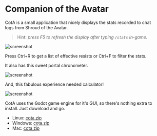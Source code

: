 # Companion of the Avatar

CotA is a small application that nicely displays the stats recorded to chat logs from Shroud of the Avatar.  
> Hint: *press F5 to refresh the display after typing `/stats` in-game.*

![screenshot](https://a4.pbase.com/o12/09/605909/1/164136608.IybcUCUb.Screenshotfrom20200529161246.png)

Press Ctrl+R to get a list of effective resists or Ctrl+F to filter the stats.

It also has this sweet portal chronometer.

![screenshot](https://a4.pbase.com/o12/09/605909/1/166622004.1LEEFIaC.Screenshotfrom20200529161225.png)

And, this fabulous experience needed calculator!

![screenshot](https://a4.pbase.com/o12/09/605909/1/169657368.rrABdKbT.Screenshotfrom20200529161216.png)

CotA uses the Godot game engine for it's GUI, so there's nothing extra to install. Just download and go.

- Linux: [cota.zip](https://github.com/Barugon/cota_build/raw/master/linux/cota.zip)
- Windows: [cota.zip](https://github.com/Barugon/cota_build/raw/master/windows/cota.zip)
- Mac: [cota.zip](https://github.com/Barugon/cota_build/raw/master/mac/cota.zip)
